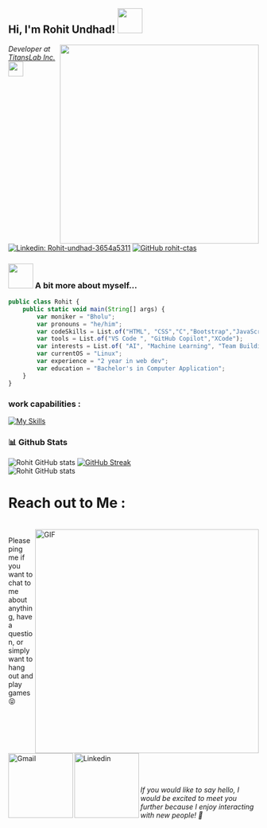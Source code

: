 <img src="https://komarev.com/ghpvc/?username=rohit-ctas&style=flat-square&color=green" alt=""/>
<h2> Hi, I'm Rohit Undhad! <img src="https://media.giphy.com/media/mGcNjsfWAjY5AEZNw6/giphy.gif" width="50"></h2>
<img align='right' src="/assets/output-onlinegiftools.gif" width="400">
<p><em>Developer at <a href="https://titanslab.in">TitansLab Inc.</a><img src="https://media.tenor.com/6JptszQgCnkAAAAj/text-work.gif" width="30"> 
</em></p>


[![Linkedin: Rohit-undhad-3654a5311](https://img.shields.io/badge/-Rohit-blue?style=flat-square&logo=Linkedin&logoColor=white&link=https://www.linkedin.com/in/rohit-undhad-3654a5311/)](https://www.linkedin.com/in/rohit-undhad-3654a5311)
[![GitHub rohit-ctas](https://img.shields.io/github/followers/rohit-ctas?label=follow&style=social)](https://github.com/rohit-ctas)


### <img src="https://media.giphy.com/media/VgCDAzcKvsR6OM0uWg/giphy.gif" width="50"> A bit more about myself...   

```javascript
public class Rohit {
    public static void main(String[] args) {
        var moniker = "Bholu";
        var pronouns = "he/him";
        var codeSkills = List.of("HTML", "CSS","C","Bootstrap","JavaScript","TypeScript","PHP","Python","Java","Asp.Net","MySql");
        var tools = List.of("VS Code ", "GitHub Copilot","XCode");
        var interests = List.of( "AI", "Machine Learning", "Team Building","Server Management","Leadership");
        var currentOS = "Linux";
        var experience = "2 year in web dev";
        var education = "Bachelor's in Computer Application";
    }
}

```
### work capabilities :

[![My Skills](https://skillicons.dev/icons?i=html,css,bootstrap,tailwindcss,js,git,angular,react,mongodb,nodejs,figma,c,nextjs,github,python)](https://skillicons.dev)
<br/>

### 📊 Github Stats
![Rohit GitHub stats](https://github-readme-stats.vercel.app/api?username=rohit-ctas&show_icons=true&theme=radical)
[![GitHub Streak](https://github-readme-streak-stats.herokuapp.com?user=rohit-ctas&theme=radical&date_format=M%20j%5B%2C%20Y%5D)](https://git.io/streak-stats)<br>
![Rohit GitHub stats](https://github-readme-stats.vercel.app/api/top-langs/?username=rohit-ctas&hide=html,css,shaderlab,kotlin,hlsl&theme=radical)<br>
# Reach out to Me  :

<p>
 </br>


<img hight="320" width="450" align="right" alt="GIF" src="https://media4.giphy.com/media/v1.Y2lkPTc5MGI3NjExYjIwZzc0ZGhmZTBwbG5wOWVpbnhsbTJ2eWRqMm9renF2ejVkMnJqaiZlcD12MV9pbnRlcm5hbF9naWZfYnlfaWQmY3Q9Zw/TuDyQjiZGWwQ8j3DAr/giphy.webp">


Please ping me if you want to chat to me about anything, have a question, or simply want to hang out and play games 😝
<br/>
<a href="mailto:premmehta7607@gmail.com">
 <img align="left" alt="Gmail" width="130" hight="100" src="/assets/gmail.png" />
</a>
<a href="https://www.linkedin.com/in/rohit-undhad-3654a5311">
  <img align="left" alt="Linkedin" width="130" hight="100" src="/assets/linkedin.png" />
</a>
 </p>
</br>
</br>
</br>
</br>
</br>
</br>
</br>



<em>If you would like to say hello, I would be excited to meet you further because I enjoy interacting with new people! 🤝</em>
